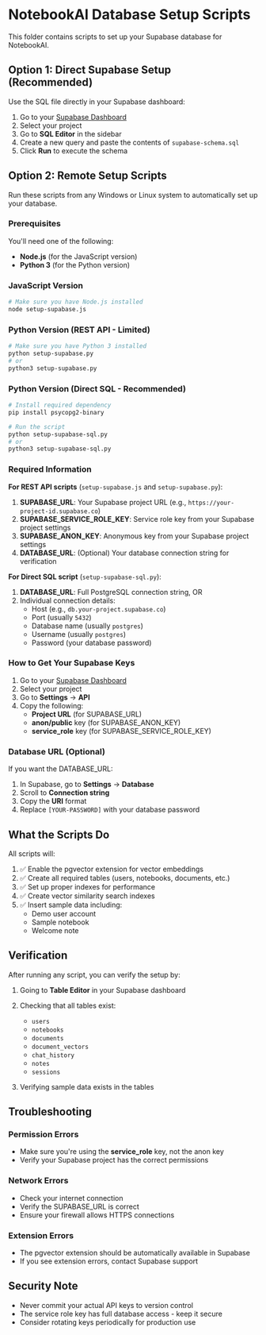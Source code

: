 # NotebookAI Database Setup Scripts

This folder contains scripts to set up your Supabase database for NotebookAI.

## Option 1: Direct Supabase Setup (Recommended)

Use the SQL file directly in your Supabase dashboard:

1. Go to your [Supabase Dashboard](https://supabase.com/dashboard)
2. Select your project
3. Go to **SQL Editor** in the sidebar
4. Create a new query and paste the contents of `supabase-schema.sql`
5. Click **Run** to execute the schema

## Option 2: Remote Setup Scripts

Run these scripts from any Windows or Linux system to automatically set up your database.

### Prerequisites

You'll need one of the following:
- **Node.js** (for the JavaScript version)
- **Python 3** (for the Python version)

### JavaScript Version

```bash
# Make sure you have Node.js installed
node setup-supabase.js
```

### Python Version (REST API - Limited)

```bash
# Make sure you have Python 3 installed
python setup-supabase.py
# or
python3 setup-supabase.py
```

### Python Version (Direct SQL - Recommended)

```bash
# Install required dependency
pip install psycopg2-binary

# Run the script
python setup-supabase-sql.py
# or
python3 setup-supabase-sql.py
```

### Required Information

**For REST API scripts** (`setup-supabase.js` and `setup-supabase.py`):
1. **SUPABASE_URL**: Your Supabase project URL (e.g., `https://your-project-id.supabase.co`)
2. **SUPABASE_SERVICE_ROLE_KEY**: Service role key from your Supabase project settings
3. **SUPABASE_ANON_KEY**: Anonymous key from your Supabase project settings
4. **DATABASE_URL**: (Optional) Your database connection string for verification

**For Direct SQL script** (`setup-supabase-sql.py`):
1. **DATABASE_URL**: Full PostgreSQL connection string, OR
2. Individual connection details:
   - Host (e.g., `db.your-project.supabase.co`)
   - Port (usually `5432`)
   - Database name (usually `postgres`)
   - Username (usually `postgres`)
   - Password (your database password)

### How to Get Your Supabase Keys

1. Go to your [Supabase Dashboard](https://supabase.com/dashboard)
2. Select your project
3. Go to **Settings** → **API**
4. Copy the following:
   - **Project URL** (for SUPABASE_URL)
   - **anon/public** key (for SUPABASE_ANON_KEY)
   - **service_role** key (for SUPABASE_SERVICE_ROLE_KEY)

### Database URL (Optional)

If you want the DATABASE_URL:
1. In Supabase, go to **Settings** → **Database**
2. Scroll to **Connection string**
3. Copy the **URI** format
4. Replace `[YOUR-PASSWORD]` with your database password

## What the Scripts Do

All scripts will:

1. ✅ Enable the pgvector extension for vector embeddings
2. ✅ Create all required tables (users, notebooks, documents, etc.)
3. ✅ Set up proper indexes for performance
4. ✅ Create vector similarity search indexes
5. ✅ Insert sample data including:
   - Demo user account
   - Sample notebook
   - Welcome note

## Verification

After running any script, you can verify the setup by:

1. Going to **Table Editor** in your Supabase dashboard
2. Checking that all tables exist:
   - `users`
   - `notebooks` 
   - `documents`
   - `document_vectors`
   - `chat_history`
   - `notes`
   - `sessions`

3. Verifying sample data exists in the tables

## Troubleshooting

### Permission Errors
- Make sure you're using the **service_role** key, not the anon key
- Verify your Supabase project has the correct permissions

### Network Errors
- Check your internet connection
- Verify the SUPABASE_URL is correct
- Ensure your firewall allows HTTPS connections

### Extension Errors
- The pgvector extension should be automatically available in Supabase
- If you see extension errors, contact Supabase support

## Security Note

- Never commit your actual API keys to version control
- The service role key has full database access - keep it secure
- Consider rotating keys periodically for production use